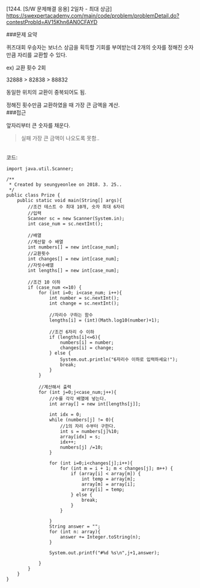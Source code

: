 [1244. [S/W 문제해결 응용] 2일차 - 최대 상금]
https://swexpertacademy.com/main/code/problem/problemDetail.do?contestProbId=AV15Khn6AN0CFAYD


###문제 요약

퀴즈대회 우승자는 보너스 상금을 획득할 기회를 부여받는데 2개의 숫자를 정해진 숫자만큼 자리를 교환할 수 있다. 

ex) 교환 횟수 2회

32888 > 82838 > 88832

동일한 위치의 교환이 중복되어도 됨.

정해진 횟수만큼 교환하였을 때 가장 큰 금액을 계산.
<br>
###접근 

앞자리부터 큰 숫자를 채운다.

> 실패
> 가장 큰 금액이 나오도록 못함..
<br>
코드:

    import java.util.Scanner;
    
    /**
     * Created by seungyeonlee on 2018. 3. 25..
     */
    public class Prize {
        public static void main(String[] args){
            //조건 테스트 수 최대 10개, 숫자 최대 6자리
            //입력
            Scanner sc = new Scanner(System.in);
            int case_num = sc.nextInt();
    
            //배열
            //계산할 수 배열
            int numbers[] = new int[case_num];
            //교환횟수
            int changes[] = new int[case_num];
            //자릿수배열
            int lengths[] = new int[case_num];
    
            //조건 10 이하
            if (case_num <=10) {
                for (int i=0; i<case_num; i++){
                    int number = sc.nextInt();
                    int change = sc.nextInt();
    
                    //자리수 구하는 함수
                    lengths[i] = (int)(Math.log10(number)+1);
    
                    //조건 6자리 수 이하
                    if (lengths[i]<=6){
                        numbers[i] = number;
                        changes[i] = change;
                    } else {
                        System.out.println("6자리수 이하로 입력하세요!");
                        break;
                    }
                }
    
                //계산해서 출력
                for (int j=0;j<case_num;j++){
                    //수를 각각 배열에 넣는다.
                    int array[] = new int[lengths[j]];
    
                    int idx = 0;
                    while (numbers[j] != 0){
                        //1의 자리 수부터 구한다.
                        int s = numbers[j]%10;
                        array[idx] = s;
                        idx++;
                        numbers[j] /=10;
                    }
    
                    for (int i=0;i<changes[j];i++){
                        for (int m = i + 1; m < changes[j]; m++) {
                            if (array[i] < array[m]) {
                                int temp = array[m];
                                array[m] = array[i];
                                array[i] = temp;
                            } else {
                                break;
                            }
                        }
    
                    }
                    String answer = "";
                    for (int n: array){
                        answer += Integer.toString(n);
                    }
    
                    System.out.printf("#%d %s\n",j+1,answer);
    
                }
            }
        }
    }
    




